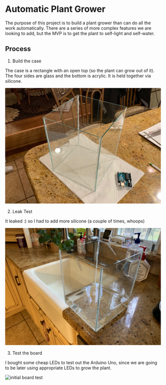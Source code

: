 # Automatic Plant Grower

The purpose of this project is to build a plant grower than can do all the work automatically. There are a series of more complex features we are looking to add, but the MVP is to get the plant to self-light and self-water.

## Process

1. Build  the case

The case is a rectangle with an open top (so the plant can grow out of it). The four sides are glass and the bottom is acrylic. It is held together via silicone.

![build the case](photos/build-case.jpeg)

2. Leak Test

It leaked :) so I had to add more silicone (a couple of times, whoops)

![leak test](photos/leak-test.jpeg)

3. Test the board

I bought some cheap LEDs to test out the Arduino Uno, since we are going to be later using appropriate LEDs to grow the plant.

![initial board test](initial-board-test.jpeg)
